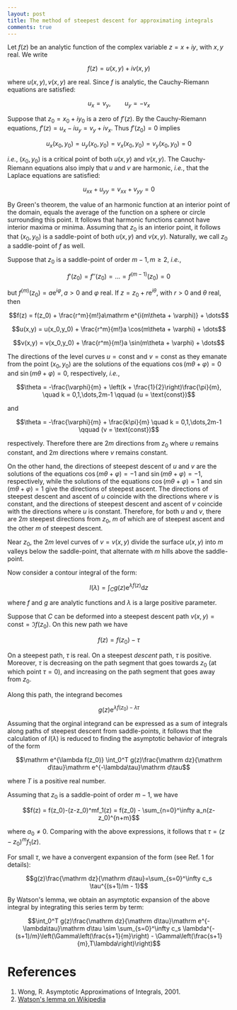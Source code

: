 ```yaml
---
layout: post
title: The method of steepest descent for approximating integrals
comments: true
---
```


Let $f(z)$ be an analytic function of the complex variable $z = x + iy$, with $x,y$ real. We write

$$f(z) = u(x,y) + iv(x,y)$$

where $u(x,y),v(x,y)$ are real. Since $f$ is analytic, the Cauchy-Riemann equations are satisfied:

$$u_x = v_y,\qquad u_y = -v_x$$

Suppose that $z_0 = x_0 + iy_0$ is a zero of $f'(z)$. By the Cauchy-Riemann equations, $f'(z) = u_x - iu_y = v_y + iv_x$. Thus $f'(z_0)=0$ implies 

$$u_x(x_0,y_0) = u_y(x_0,y_0) = v_x(x_0,y_0) = v_y(x_0,y_0) = 0$$

_i.e._, $(x_0,y_0)$ is a critical point of both $u(x,y)$ and $v(x,y)$. The Cauchy-Riemann equations also imply that $u$ and $v$ are harmonic, _i.e._, that the Laplace equations are satisfied:

$$u_{xx} + u_{yy} = v_{xx} + v_{yy} = 0$$

By Green's theorem, the value of an harmonic function at an interior point of the domain, equals the average of the function on a sphere or circle surrounding this point. It follows that harmonic functions cannot have interior maxima or minima. Assuming that $z_0$ is an interior point, it follows that $(x_0,y_0)$ is a saddle-point of both $u(x,y)$ and $v(x,y)$. Naturally, we call $z_0$ a saddle-point of $f$ as well.

Suppose that $z_0$ is a saddle-point of order $m-1,m\ge2$, _i.e._,

$$f'(z_0) = f''(z_0) = \dots = f^{(m-1)}(z_0) = 0$$

but $f^{(m)}(z_0) = a\mathrm e^{i\varphi},a>0$ and $\varphi$ real. If $z = z_0 + r\mathrm e^{i\theta}$, with $r>0$ and $\theta$ real, then

$$f(z) = f(z_0) + \frac{r^m}{m!}a\mathrm e^{i(m\theta + \varphi)} + \dots$$

$$u(x,y) = u(x_0,y_0) + \frac{r^m}{m!}a \cos(m\theta + \varphi) + \dots$$

$$v(x,y) = v(x_0,y_0) + \frac{r^m}{m!}a \sin(m\theta + \varphi) + \dots$$

The directions of the level curves $u = \text{const}$ and $v = \text{const}$ as they emanate from the point $(x_0,y_0)$ are the solutions of the equations $\cos(m\theta+\varphi) = 0$ and $\sin(m\theta+\varphi) = 0$, respectively, _i.e._,

$$\theta = -\frac{\varphi}{m} + \left(k + \frac{1}{2}\right)\frac{\pi}{m},
\quad k = 0,1,\dots,2m-1
\qquad (u = \text{const})$$

and

$$\theta = -\frac{\varphi}{m} + \frac{k\pi}{m}
\quad k = 0,1,\dots,2m-1
\qquad (v = \text{const})$$

respectively. Therefore there are $2m$ directions from $z_0$ where $u$ remains constant, and $2m$ directions where $v$ remains constant.

On the other hand, the directions of steepest descent of $u$ and $v$ are the solutions of the equations $\cos(m\theta+\varphi)=-1$ and $\sin(m\theta+\varphi)=-1$, respectively, while the solutions of the equations $\cos(m\theta+\varphi)=1$ and $\sin(m\theta+\varphi)=1$ give the directions of steepest ascent. The directions of steepest descent and ascent of $u$ coincide with the directions where $v$ is constant, and the directions of steepest descent and ascent of $v$ coincide with the directions where $u$ is constant. Therefore, for both $u$ and $v$, there are $2m$ steepest directions from $z_0$, $m$ of which are of steepest ascent and the other $m$ of steepest descent.

Near $z_0$, the $2m$ level curves of $v=v(x,y)$ divide the surface $u(x,y)$ into $m$ valleys below the saddle-point, that alternate with $m$ hills above the saddle-point.

Now consider a contour integral of the form:

$$I(\lambda) = \int_C g(z) \mathrm e^{\lambda f(z)}\mathrm dz$$

where $f$ and $g$ are analytic functions and $\lambda$ is a large positive parameter.

Suppose that $C$ can be deformed into a steepest descent path $v(x,y)=\text{const}=\Im f(z_0)$. On this new path we have

$$f(z) = f(z_0) - \tau$$

On a steepest path, $\tau$ is real. On a steepest _descent_ path, $\tau$ is positive. Moreover, $\tau$ is decreasing on the path segment that goes towards $z_0$ (at which point $\tau = 0$), and increasing on the path segment that goes away from $z_0$.

Along this path, the integrand becomes

$$g(z)\mathrm e^{\lambda f(z_0) - \lambda\tau}$$

Assuming that the orginal integrand can be expressed as a sum of integrals along paths of steepest descent from saddle-points, it follows that the calculation of $I(\lambda)$ is reduced to finding the asymptotic behavior of integrals of the form

$$\mathrm e^{\lambda f(z_0)} \int_0^T g(z)\frac{\mathrm dz}{\mathrm d\tau}\mathrm e^{-\lambda\tau}\mathrm d\tau$$

where $T$ is a positive real number.

Assuming that $z_0$ is a saddle-point of order $m-1$, we have

$$f(z) = f(z_0)-(z-z_0)^mf_1(z) = f(z_0) - \sum_{n=0}^\infty a_n(z-z_0)^{n+m}$$

where $a_0\ne0$. Comparing with the above expressions, it follows that $\tau = (z-z_0)^mf_1(z)$.

For small $\tau$, we have a convergent expansion of the form (see Ref. 1 for details):

$$g(z)\frac{\mathrm dz}{\mathrm d\tau}=\sum_{s=0}^\infty c_s \tau^{(s+1)/m - 1}$$

By Watson's lemma, we obtain an asymptotic expansion of the above integral by integrating this series term by term:

$$\int_0^T g(z)\frac{\mathrm dz}{\mathrm d\tau}\mathrm e^{-\lambda\tau}\mathrm d\tau \sim \sum_{s=0}^\infty c_s \lambda^{-(s+1)/m}\left(\Gamma\left(\frac{s+1}{m}\right) - \Gamma\left(\frac{s+1}{m},T\lambda\right)\right)$$


# References

1. Wong, R. Asymptotic Approximations of Integrals, 2001.
2. [Watson's lemma on Wikipedia](https://en.wikipedia.org/wiki/Watson%27s_lemma)